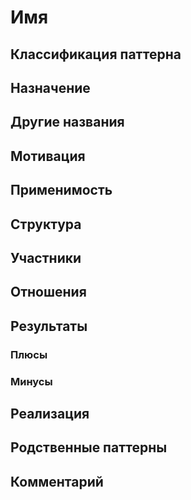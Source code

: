# Имя
## Классификация паттерна 


## Назначение 


## Другие названия


## Мотивация


## Применимость


## Структура


## Участники


## Отношения


## Результаты
### Плюсы

### Минусы

## Реализация


## Родственные паттерны


## Комментарий


